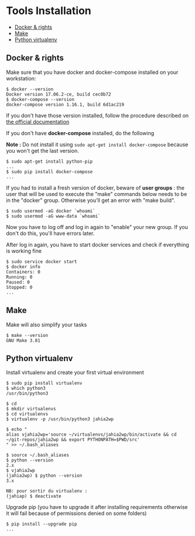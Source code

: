 Tools Installation
==================

<!-- TOC -->

- [Docker & rights](#docker--rights)
- [Make](#make)
- [Python virtualenv](#python-virtualenv)

<!-- /TOC -->

## Docker & rights

Make sure that you have docker and docker-compose installed on your workstation:

    $ docker --version
    Docker version 17.06.2-ce, build cec0b72
    $ docker-compose --version
    docker-compose version 1.16.1, build 6d1ac219

If you don't have those version installed, follow the procedure described on [the official documentation](https://docs.docker.com/engine/installation/linux/docker-ce/ubuntu/) 

If you don't have **docker-compose** installed, do the following

**Note :** Do not install it using ```sudo apt-get install docker-compose``` because you won't get the last version.

    $ sudo apt-get install python-pip
    ...
    $ sudo pip install docker-compose
    ...

If you had to install a fresh version of docker, beware of **user groups** : the user that will be used to execute the "make" commands below needs to be in the "docker" group. Otherwise you'll get an error with "make build".

    $ sudo usermod -aG docker `whoami`
    $ sudo usermod -aG www-data `whoami`

Now you have to log off and log in again to "enable" your new group. If you don't do this, you'll have errors later.

After log in again, you have to start docker services and check if everything is working fine

    $ sudo service docker start
    $ docker info
    Containers: 0
    Running: 0
    Paused: 0
    Stopped: 0
    ...


## Make

Make will also simplify your tasks

    $ make --version
    GNU Make 3.81


## Python virtualenv

Install virtualenv and create your first virtual environment

    $ sudo pip install virtualenv
    $ which python3
    /usr/bin/python3

    $ cd
    $ mkdir virtualenvs
    $ cd virtualenvs
    $ virtualenv -p /usr/bin/python3 jahia2wp

    $ echo "
    alias vjahia2wp='source ~/virtualenvs/jahia2wp/bin/activate && cd ~/git-repos/jahia2wp && export PYTHONPATH=$PWD/src'
    " >> ~/.bash_aliases

    $ source ~/.bash_aliases
    $ python --version
    2.x
    $ vjahia2wp
    (jahia2wp) $ python --version
    3.x

    NB: pour sortir du virtualenv :
    (jahiap) $ deactivate

Upgrade pip (you have to upgrade it after installing requirements otherwise it will fail because of permissions denied on some folders)

    $ pip install --upgrade pip
    ...
